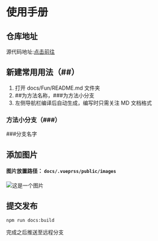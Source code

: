 <!--
 * @Desc: ---   ----
 * @Date: 2019-11-11 16:26:10
 * @LastEditors: 王
 * @LastEditTime: 2019-11-12 10:16:14
 -->

# 使用手册

## 仓库地址

源代码地址:[点击前往](https://github.com/bmmanmyt/CommonJS.git)

## 新建常用用法（##）

1. 打开 docs/Fun/README.md 文件夹
2. ##为方法名称，###为方法小分支
3. 左侧导航栏编译后自动生成，编写时只需关注 MD 文档格式

### 方法小分支（###）

###分支名字

## 添加图片

#### 图片放置路径： `docs/.vueprss/public/images`

![这是一个图片](/images/favicon.ico)

## 提交发布

```
npm run docs:build
```

完成之后推送至远程分支
